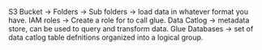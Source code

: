 S3 Bucket -> Folders -> Sub folders -> load data in whatever format you have.
IAM roles -> Create a role for to call glue.
Data Catlog -> metadata store, can be used to query and transform data.
Glue Databases -> set of data catlog table defnitions organized into a logical group.



